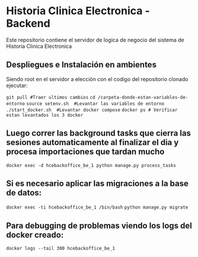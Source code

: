 # Historia Clinica Electronica - Backend
Este repositorio contiene el servidor de logica de negocio del sistema de Historia Clinica Electronica


## Despliegues e Instalación en ambientes
Siendo root en el servidor a elección con el codigo del repositorio clonado ejecutar:
 
`git pull #Traer ultimos cambios`
`cd /carpeta-donde-estan-variables-de-entorno`
`source setenv.sh  #Levantar las variables de entorno`
`./start_docker.sh  #Levantar docker compose`
`docker ps # Verificar estan levantados los 3 docker`

## Luego correr las background tasks que cierra las sesiones automaticamente al finalizar el dia y procesa importaciones que tardan mucho
`docker exec -d hcebackoffice_be_1 python manage.py process_tasks`

## Si es necesario aplicar las migraciones a la base de datos:
`docker exec -ti hcebackoffice_be_1 /bin/bash`
`python manage.py migrate`

## Para debugging de problemas viendo los logs del docker creado:
`docker logs --tail 300 hcebackoffice_be_1`

